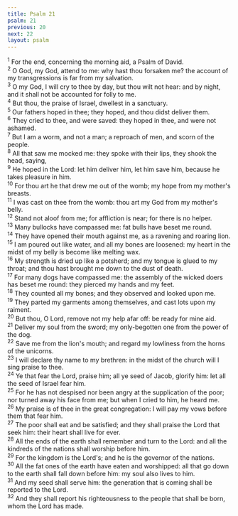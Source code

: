 ```yaml
---
title: Psalm 21
psalm: 21
previous: 20
next: 22
layout: psalm
---
```

<div class="psalm-verse"><sup class="verse-number">1</sup> For the end, concerning the morning aid, a Psalm of David. </div><div class="psalm-verse"><sup class="verse-number">2</sup> O God, my God, attend to me: why hast thou forsaken me? the account of my transgressions is far from my salvation. </div><div class="psalm-verse"><sup class="verse-number">3</sup> O my God, I will cry to thee by day, but thou wilt not hear: and by night, and it shall not be accounted for folly to me. </div><div class="psalm-verse"><sup class="verse-number">4</sup> But thou, the praise of Israel, dwellest in a sanctuary. </div><div class="psalm-verse"><sup class="verse-number">5</sup> Our fathers hoped in thee; they hoped, and thou didst deliver them. </div><div class="psalm-verse"><sup class="verse-number">6</sup> They cried to thee, and were saved: they hoped in thee, and were not ashamed. </div><div class="psalm-verse"><sup class="verse-number">7</sup> But I am a worm, and not a man; a reproach of men, and scorn of the people. </div><div class="psalm-verse"><sup class="verse-number">8</sup> All that saw me mocked me: they spoke with their lips, they shook the head, saying, </div><div class="psalm-verse"><sup class="verse-number">9</sup> He hoped in the Lord: let him deliver him, let him save him, because he takes pleasure in him. </div><div class="psalm-verse"><sup class="verse-number">10</sup> For thou art he that drew me out of the womb; my hope from my mother's breasts. </div><div class="psalm-verse"><sup class="verse-number">11</sup> I was cast on thee from the womb: thou art my God from my mother's belly. </div><div class="psalm-verse"><sup class="verse-number">12</sup> Stand not aloof from me; for affliction is near; for there is no helper. </div><div class="psalm-verse"><sup class="verse-number">13</sup> Many bullocks have compassed me: fat bulls have beset me round. </div><div class="psalm-verse"><sup class="verse-number">14</sup> They have opened their mouth against me, as a ravening and roaring lion. </div><div class="psalm-verse"><sup class="verse-number">15</sup> I am poured out like water, and all my bones are loosened: my heart in the midst of my belly is become like melting wax. </div><div class="psalm-verse"><sup class="verse-number">16</sup> My strength is dried up like a potsherd; and my tongue is glued to my throat; and thou hast brought me down to the dust of death. </div><div class="psalm-verse"><sup class="verse-number">17</sup> For many dogs have compassed me: the assembly of the wicked doers has beset me round: they pierced my hands and my feet. </div><div class="psalm-verse"><sup class="verse-number">18</sup> They counted all my bones; and they observed and looked upon me. </div><div class="psalm-verse"><sup class="verse-number">19</sup> They parted my garments among themselves, and cast lots upon my raiment. </div><div class="psalm-verse"><sup class="verse-number">20</sup> But thou, O Lord, remove not my help afar off: be ready for mine aid. </div><div class="psalm-verse"><sup class="verse-number">21</sup> Deliver my soul from the sword; my only-begotten one from the power of the dog. </div><div class="psalm-verse"><sup class="verse-number">22</sup> Save me from the lion's mouth; and regard my lowliness from the horns of the unicorns. </div><div class="psalm-verse"><sup class="verse-number">23</sup> I will declare thy name to my brethren: in the midst of the church will I sing praise to thee. </div><div class="psalm-verse"><sup class="verse-number">24</sup> Ye that fear the Lord, praise him; all ye seed of Jacob, glorify him: let all the seed of Israel fear him. </div><div class="psalm-verse"><sup class="verse-number">25</sup> For he has not despised nor been angry at the supplication of the poor; nor turned away his face from me; but when I cried to him, he heard me. </div><div class="psalm-verse"><sup class="verse-number">26</sup> My praise is of thee in the great congregation: I will pay my vows before them that fear him. </div><div class="psalm-verse"><sup class="verse-number">27</sup> The poor shall eat and be satisfied; and they shall praise the Lord that seek him: their heart shall live for ever. </div><div class="psalm-verse"><sup class="verse-number">28</sup> All the ends of the earth shall remember and turn to the Lord: and all the kindreds of the nations shall worship before him. </div><div class="psalm-verse"><sup class="verse-number">29</sup> For the kingdom is the Lord's; and he is the governor of the nations. </div><div class="psalm-verse"><sup class="verse-number">30</sup> All the fat ones of the earth have eaten and worshipped: all that go down to the earth shall fall down before him: my soul also lives to him. </div><div class="psalm-verse"><sup class="verse-number">31</sup> And my seed shall serve him: the generation that is coming shall be reported to the Lord. </div><div class="psalm-verse"><sup class="verse-number">32</sup> And they shall report his righteousness to the people that shall be born, whom the Lord has made. </div>